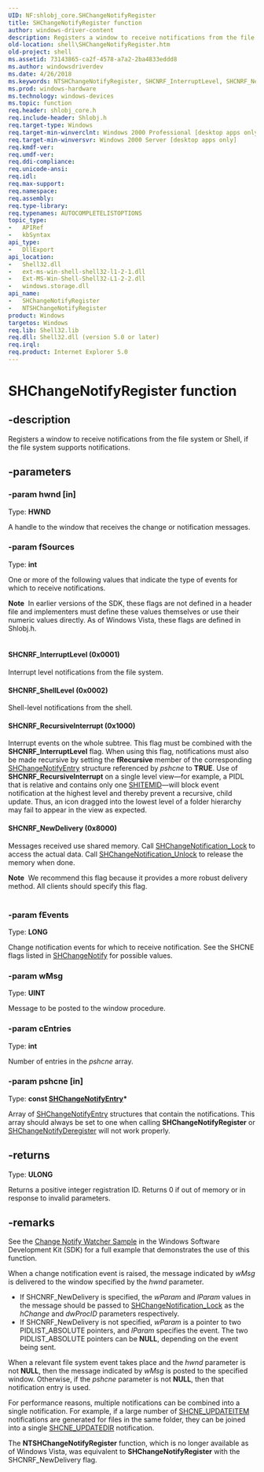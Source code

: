 ```yaml
---
UID: NF:shlobj_core.SHChangeNotifyRegister
title: SHChangeNotifyRegister function
author: windows-driver-content
description: Registers a window to receive notifications from the file system or Shell, if the file system supports notifications.
old-location: shell\SHChangeNotifyRegister.htm
old-project: shell
ms.assetid: 73143865-ca2f-4578-a7a2-2ba4833eddd8
ms.author: windowsdriverdev
ms.date: 4/26/2018
ms.keywords: NTSHChangeNotifyRegister, SHCNRF_InterruptLevel, SHCNRF_NewDelivery, SHCNRF_RecursiveInterrupt, SHCNRF_ShellLevel, SHChangeNotifyRegister, SHChangeNotifyRegister function [Windows Shell], _win32_SHChangeNotifyRegister, shell.SHChangeNotifyRegister, shlobj_core/NTSHChangeNotifyRegister, shlobj_core/SHChangeNotifyRegister
ms.prod: windows-hardware
ms.technology: windows-devices
ms.topic: function
req.header: shlobj_core.h
req.include-header: Shlobj.h
req.target-type: Windows
req.target-min-winverclnt: Windows 2000 Professional [desktop apps only]
req.target-min-winversvr: Windows 2000 Server [desktop apps only]
req.kmdf-ver: 
req.umdf-ver: 
req.ddi-compliance: 
req.unicode-ansi: 
req.idl: 
req.max-support: 
req.namespace: 
req.assembly: 
req.type-library: 
req.typenames: AUTOCOMPLETELISTOPTIONS
topic_type:
-	APIRef
-	kbSyntax
api_type:
-	DllExport
api_location:
-	Shell32.dll
-	ext-ms-win-shell-shell32-l1-2-1.dll
-	Ext-MS-Win-Shell-Shell32-L1-2-2.dll
-	windows.storage.dll
api_name:
-	SHChangeNotifyRegister
-	NTSHChangeNotifyRegister
product: Windows
targetos: Windows
req.lib: Shell32.lib
req.dll: Shell32.dll (version 5.0 or later)
req.irql: 
req.product: Internet Explorer 5.0
---
```


# SHChangeNotifyRegister function


## -description


Registers a window to receive notifications from the file system or Shell, if the file system supports notifications.


## -parameters




### -param hwnd [in]

Type: <b>HWND</b>

A handle to the window that receives the change or notification messages.


### -param fSources

Type: <b>int</b>

One or more of the following values that indicate the type of events for which to receive notifications.
    
    					

<div class="alert"><b>Note</b>  In earlier versions of the SDK, these flags are not defined in a header file and implementers must define these values themselves or use their numeric values directly. As of Windows Vista, these flags are defined in Shlobj.h.</div>
<div> </div>


#### SHCNRF_InterruptLevel (0x0001)

Interrupt level notifications from the file system.



#### SHCNRF_ShellLevel (0x0002)

Shell-level notifications from the shell.



#### SHCNRF_RecursiveInterrupt (0x1000)

Interrupt events on the whole subtree. This flag must be combined with the <b>SHCNRF_InterruptLevel</b> flag. When using this flag, notifications must also be made recursive by setting the <b>fRecursive</b> member of the corresponding <a href="https://msdn.microsoft.com/cb11435a-86f0-4b06-bfc6-e0417f2897a1">SHChangeNotifyEntry</a> structure referenced by <i>pshcne</i> to <b>TRUE</b>. Use of <b>SHCNRF_RecursiveInterrupt</b> on a single level view—for example, a PIDL that is relative and contains only one <a href="https://msdn.microsoft.com/794c8425-2319-4339-881c-c5083ab05638">SHITEMID</a>—will block event notification at the highest level and thereby prevent a recursive, child update. Thus, an icon dragged into the lowest level of a folder hierarchy may fail to appear in the view as expected.



#### SHCNRF_NewDelivery (0x8000)

Messages received use shared memory. Call <a href="https://msdn.microsoft.com/8e22d5d0-64be-403c-982d-c23705d85223">SHChangeNotification_Lock</a> to access the actual data. Call <a href="https://msdn.microsoft.com/967ede1f-ee9c-46ee-a371-dcfc3a57d824">SHChangeNotification_Unlock</a> to release the memory when done.
        
                                

<div class="alert"><b>Note</b>  We recommend this flag because it provides a more robust delivery method. All clients should specify this flag.</div>
<div> </div>

### -param fEvents

Type: <b>LONG</b>

Change notification events for which to receive notification. See the SHCNE flags listed in <a href="https://msdn.microsoft.com/a9222ce9-0d06-4fd0-af3a-fd0e979713ce">SHChangeNotify</a> for possible values.


### -param wMsg

Type: <b>UINT</b>

Message to be posted to the window procedure.


### -param cEntries

Type: <b>int</b>

Number of entries in the <i>pshcne</i> array.


### -param pshcne [in]

Type: <b>const <a href="https://msdn.microsoft.com/cb11435a-86f0-4b06-bfc6-e0417f2897a1">SHChangeNotifyEntry</a>*</b>

Array of <a href="https://msdn.microsoft.com/cb11435a-86f0-4b06-bfc6-e0417f2897a1">SHChangeNotifyEntry</a> structures that contain the notifications. This array should always be set to one when calling <b>SHChangeNotifyRegister</b> or <a href="https://msdn.microsoft.com/fad021dc-8199-4384-b623-c98bc618799f">SHChangeNotifyDeregister</a> will not work properly.


## -returns



Type: <b>ULONG</b>

Returns a positive integer registration ID. Returns 0 if out of memory or in response to invalid parameters.




## -remarks



See the <a href="https://msdn.microsoft.com/02A7C5B4-94F2-4c35-9290-4C816E5CF63A">Change Notify Watcher Sample</a> in the Windows Software Development Kit (SDK) for a full example that demonstrates the use of this function.

When a change notification event is raised, the message indicated by <i>wMsg</i> is delivered to the window specified by the <i>hwnd</i> parameter. 

                

<ul>
<li>If SHCNRF_NewDelivery is specified, the <i>wParam</i> and <i>lParam</i> values in the message should be passed to <a href="https://msdn.microsoft.com/8e22d5d0-64be-403c-982d-c23705d85223">SHChangeNotification_Lock</a> as the <i>hChange</i> and <i>dwProcID</i> parameters respectively.</li>
<li>If SHCNRF_NewDelivery is not specified, <i>wParam</i> is a pointer to two PIDLIST_ABSOLUTE pointers, and <i>lParam</i> specifies the event. The two PIDLIST_ABSOLUTE pointers can be <b>NULL</b>, depending on the event being sent.</li>
</ul>
When a relevant file system event takes place and the <i>hwnd</i> parameter is not <b>NULL</b>, then the message indicated by <i>wMsg</i> is posted to the specified window. Otherwise, if the <i>pshcne</i> parameter is not <b>NULL</b>, then that notification entry is used.

For performance reasons, multiple notifications can be combined into a single notification. For example, if a large number of <a href="https://msdn.microsoft.com/a9222ce9-0d06-4fd0-af3a-fd0e979713ce">SHCNE_UPDATEITEM</a> notifications are generated for files in the same folder, they can be joined into a single <a href="https://msdn.microsoft.com/a9222ce9-0d06-4fd0-af3a-fd0e979713ce">SHCNE_UPDATEDIR</a> notification.

The <b>NTSHChangeNotifyRegister</b> function, which is no longer available as of Windows Vista, was equivalent to <b>SHChangeNotifyRegister</b> with the SHCNRF_NewDelivery flag.



